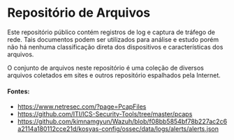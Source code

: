 # Repositório de Arquivos

Este repositório público contém registros de log e captura de tráfego de rede. Tais documentos podem ser utilizados para análise e estudo porém não há nenhuma classificação direta dos dispositivos e características dos arquivos.

O conjunto de arquivos neste repositório é uma coleção de diversos arquivos coletados em sites e outros repositório espalhados pela Internet. 

#### Fontes:
* https://www.netresec.com/?page=PcapFiles
* https://github.com/ITI/ICS-Security-Tools/tree/master/pcaps
* https://github.com/kimnamgyun/Wazuh/blob/f08bb5854bf78b227ac2c6a2114a180112cce21d/kosyas-config/ossec/data/logs/alerts/alerts.json
